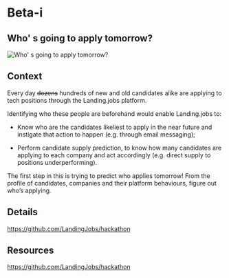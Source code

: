 
# Beta-i

## Who' s going to apply tomorrow?

![Who' s going to apply tomorrow?](https://raw.githubusercontent.com/PixelsCamp/hackathon/master/v3.0/assets/beta-i_who-s-going-to-apply-tomorrow.jpg "Who' s going to apply tomorrow?")

## Context

Every day ~~dozens~~ hundreds of new and old candidates alike are applying to tech positions through the Landing.jobs platform. 

Identifying who these people are beforehand would enable Landing.jobs to:

 * Know who are the candidates likeliest to apply in the near future and instigate that action to happen (e.g. through email messaging);

 * Perform candidate supply prediction, to know how many candidates are applying to each company and act accordingly (e.g. direct supply to positions underperforming).

The first step in this is trying to predict who applies tomorrow! From the profile of candidates, companies and their platform behaviours, figure out who’s applying.


## Details

https://github.com/LandingJobs/hackathon

## Resources

https://github.com/LandingJobs/hackathon

